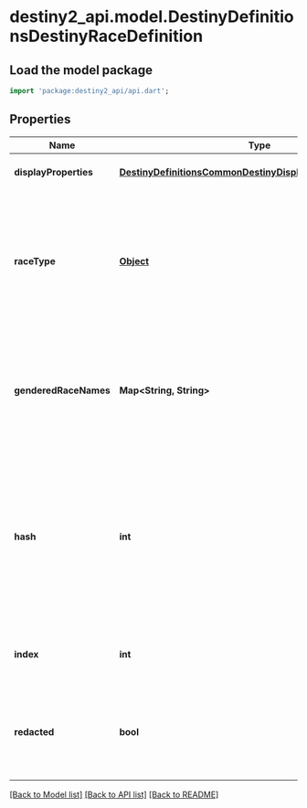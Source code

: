 # destiny2_api.model.DestinyDefinitionsDestinyRaceDefinition

## Load the model package
```dart
import 'package:destiny2_api/api.dart';
```

## Properties
Name | Type | Description | Notes
------------ | ------------- | ------------- | -------------
**displayProperties** | [**DestinyDefinitionsCommonDestinyDisplayPropertiesDefinition**](DestinyDefinitionsCommonDestinyDisplayPropertiesDefinition.md) |  | [optional] [default to null]
**raceType** | [**Object**](Object.md) | An enumeration defining the existing, known Races/Species for player characters. This value will be the enum value matching this definition. | [optional] [default to null]
**genderedRaceNames** | **Map&lt;String, String&gt;** | A localized string referring to the singular form of the Race&#39;s name when referred to in gendered form. Keyed by the DestinyGender. | [optional] [default to {}]
**hash** | **int** | The unique identifier for this entity. Guaranteed to be unique for the type of entity, but not globally.  When entities refer to each other in Destiny content, it is this hash that they are referring to. | [optional] [default to null]
**index** | **int** | The index of the entity as it was found in the investment tables. | [optional] [default to null]
**redacted** | **bool** | If this is true, then there is an entity with this identifier/type combination, but BNet is not yet allowed to show it. Sorry! | [optional] [default to null]

[[Back to Model list]](../README.md#documentation-for-models) [[Back to API list]](../README.md#documentation-for-api-endpoints) [[Back to README]](../README.md)


